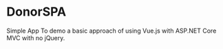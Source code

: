 # DonorSPA
Simple App To demo a basic approach of using Vue.js with ASP.NET Core MVC with no jQuery.
